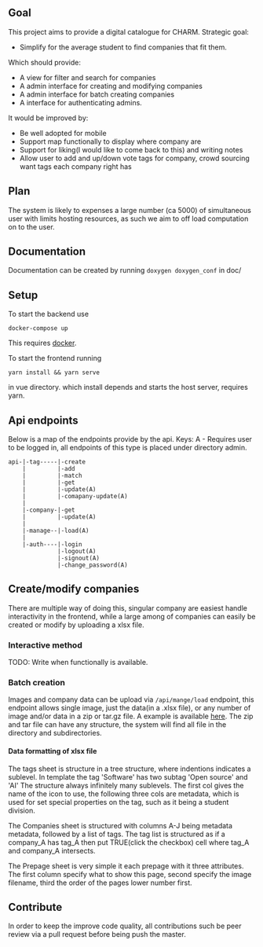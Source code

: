 ## Goal

This project aims to provide a digital catalogue for CHARM.
Strategic goal:

- Simplify for the average student to find companies that fit them.

Which should provide:

- A view for filter and search for companies
- A admin interface for creating and modifying companies
- A admin interface for batch creating companies
- A interface for authenticating admins.

It would be improved by:

- Be well adopted for mobile
- Support map functionally to display where company are
- Support for liking(I would like to come back to this) and writing notes
- Allow user to add and up/down vote tags for company, crowd sourcing want tags each company right has

## Plan

The system is likely to expenses a large number (ca 5000) of simultaneous user with limits hosting resources, as such we aim to off load computation on to the user.

## Documentation

Documentation can be created by running `doxygen doxygen_conf` in doc/

## Setup

To start the backend use

```
docker-compose up
```

This requires [docker](https://www.docker.com/).

To start the frontend running

```
yarn install && yarn serve
```

in vue directory.
which install depends and starts the host server, requires yarn.

## Api endpoints

Below is a map of the endpoints provide by the api.
Keys:
A - Requires user to be logged in, all endpoints of this type is placed under directory admin.

```
api-|-tag-----|-create
    |         |-add
    |         |-match
    |         |-get
    |         |-update(A)
    |         |-comapany-update(A)
    |
    |-company-|-get
    |         |-update(A)
    |
    |-manage--|-load(A)
    |
    |-auth----|-login
              |-logout(A)
              |-signout(A)
              |-change_password(A)
```

## Create/modify companies

There are multiple way of doing this, singular company are easiest handle interactivity in the frontend, while a large among of companies can easily be created or modify by uploading a xlsx file.

### Interactive method

TODO: Write when functionally is available.

### Batch creation

Images and company data can be upload via `/api/mange/load` endpoint, this endpoint allows single image, just the data(in a .xlsx file), or any number of image and/or data in a zip or tar.gz file.
A example is available [here](https://drive.google.com/drive/folders/1ARqpngACz8koJlrudFBCM7jHow94vemY?usp=sharing). The zip and tar file can have any structure, the system will find all file in the directory and subdirectories.

#### Data formatting of xlsx file

The tags sheet is structure in a tree structure, where indentions indicates a sublevel. In template the tag 'Software' has two subtag 'Open source' and 'AI' The structure always infinitely many sublevels. The first col gives the name of the icon to use, the following three cols are metadata, which is used for set special properties on the tag, such as it being a student division.

The Companies sheet is structured with columns A-J being metadata metadata, followed by a list of tags. The tag list is structured as if a company_A has tag_A then put TRUE(click the checkbox) cell where tag_A and company_A intersects.

The Prepage sheet is very simple it each prepage with it three attributes. The first column specify what to show this page, second specify the image filename, third the order of the pages lower number first.
## Contribute

In order to keep the improve code quality, all contributions such be peer review via a pull request before being push the master.
